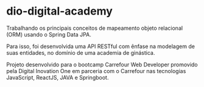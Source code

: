 # dio-digital-academy

Trabalhando os principais conceitos de mapeamento objeto relacional (ORM) usando o Spring Data JPA. 

Para isso, foi desenvolvida uma API RESTful com ênfase na modelagem de suas entidades, no domínio 
de uma academia de ginástica.

Projeto desenvolvido para o bootcamp Carrefour Web Developer promovido pela Digital Inovation One
em parceria com o Carrefour nas tecnologias JavaScript, ReactJS, JAVA e Springboot.
